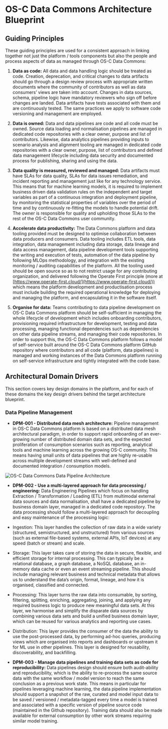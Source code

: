 # OS-C Data Commons Architecture Blueprint

## Guiding Principles
These guiding principles are used for a consistent approach in linking together not just the platform / tools components but also the people and process aspects of data as managed through OS-C Data Commons:

1.  **Data as code:** All data and data handling logic should be treated as code. Creation, deprecation, and critical changes to data artifacts should go through a design review process with appropriate written documents where the community of contributors as well as data consumers’ views are taken into account. Changes in data sources, schema, pipeline logic have mandatory reviewers who sign off before changes are landed. Data artifacts have tests associated with them and are continuously tested. The same practices we apply to software code versioning and management are employed.

2.  **Data is owned:** Data and data pipelines are code and all code must be owned. Source data loading and normalisation pipelines are managed in dedicated code repositories with a clear owner, purpose and list of contributors. Likewise, data analytics pipelines providing inputs to scenario analysis and alignment tooling are managed in dedicated code repositories with a clear owner, purpose, list of contributors and defined data management lifecycle including data security and documented process for publishing, sharing and using the data.

3.  **Data quality is measured, reviewed and managed:** Data artifacts must have SLAs for data quality, SLAs for data issues remediation, and incident reporting and management just like for any technology service. This means that for machine learning models, it is required to implement business driven data validation rules on the independent and target variables as part of a continuous integration and deployment pipeline, by monitoring the statistical properties of variables over the period of time and by continuously re-fitting the models to handle potential drift. The owner is responsible for quality and upholding those SLAs to the rest of the OS-C Data Commons user community.

4.  **Accelerate data productivity:** The Data Commons platform and data tooling provided must be designed to optimise collaboration between data producers and consumers. Data tooling includes ETL tools, data integration, data management including data storage, data lineage and data access management, data pipeline development tools supporting the writing and execution of tests, automation of the data pipeline by following MLOps methodology, and integration with the existing monitoring / auditing capabilities of the platform. All the tooling used should be open source so as to not restrict usage for any contributing organization, and delivered following the Operate First principle (more at [https://www.operate-first.cloud/](https://www.operate-first.cloud/)) which means the platform development and productisation process must include building the required operational knowledge for deploying and managing the platform, and encapsulating it in the software itself.

5.  **Organise for data:** Teams contributing to data pipeline development on OS-C Data Commons platform should be self-sufficient in managing the whole lifecycle of development which includes onboarding contributors, provisioning required infrastructure for development, testing and data processing, managing functional dependencies such as dependencies on other data pipeline streams, and managing their code repositories. In order to support this, the OS-C Data Commons platform follows a model of self-service built around the OS-C Data Commons platform GitHub repository where contributors and all code (platform, data pipelines) is managed and working instances of the Data Commons platform running on self-service infrastructure and tightly integrated with the code base.


## Architectural Domain Drivers

This section covers key design domains in the platform, and for each of these domains the key design drivers behind the target architecture blueprint.

### Data Pipeline Management

-   **DPM-001 - Distributed data mesh architecture:** Pipeline management in OS-C Data Commons platform is based on a distributed data mesh architectural paradigm, in order to support rapid onboarding of an ever-growing number of distributed domain data sets, and the expected proliferation of consumption scenarios such as reporting, analytical tools and machine learning across the growing OS-C community. This means having small units of data pipelines that are highly re-usable across multiple development streams with well-defined and documented integration / consumption models.

![OS-C Data Commons Data Pipeline Architecture](https://github.com/os-climate/os_c_data_commons/blob/main/images/OS-C%20Data%20Commons%20Pipeline.png)

-   **DPM-002 - Use a multi-layered approach for data processing / engineering:** Data Engineering Pipelines which focus on handling Extraction / Transformation / Loading (ETL) from multimodal external data sources and data normalisation, shall have a dedicated pipeline by business domain layer, managed in a dedicated code repository. The data processing should follow a multi-layered approach for decoupling and easy maintenance of the processing logic:
- Ingestion: This layer handles the collection of raw data in a wide variety (structured, semistructured, and unstructured) from various sources (such as external file-based systems, external APIs, IoT devices) at any speed (batch or stream) and scale.
- Storage: This layer takes care of storing the data in secure, flexible, and efficient storage for internal processing. This can typically be a relational database, a graph database, a NoSQL database, an in-memory data cache or even an event streaming pipeline. This should include managing relevant business and technical metadata that allows us to understand the data’s origin, format, lineage, and how it is organised, classified and connected.
- Processing: This layer turns the raw data into consumable, by sorting, filtering, splitting, enriching, aggregating, joining, and applying any required business logic to produce new meaningful data sets. At this layer, we harmonise and simplify the disparate data sources by combining various data sets and build a unified business domain layer, which can be reused for various analytics and reporting use cases.
- Distribution: This layer provides the consumer of the data the ability to use the post-processed data, by performing ad-hoc queries, producing views which are organised into reports and dashboards or upstream it for ML use in other pipelines. This layer is designed for reusability, discoverability, and backfilling.

-   **DPM-003 - Manage data pipelines and training data sets as code for reproducibility:** Data pipelines design should ensure both audit-ability and reproducibility, which is the ability to re-process the same source data with the same workflow / model version to reach the same conclusion as a previous work state. This means in particular for pipelines leveraging machine learning, the data pipeline implementation should support a snapshot of the raw, curated and model input data to be saved / versioned / metadata-tagged every time a model is trained and associated with a specific version of pipeline source code (maintained in the Github repository). Training data should also be made available for external consumption by other work streams requiring similar model training.
